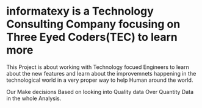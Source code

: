# informatexy is a Technology Consulting Company focusing on Three Eyed Coders(TEC) to learn more 

This Project is about working with Technology focued Engineers to learn about the new features and learn about the improvemnets happening in the technological world in a very proper way to help Human around the world.

Our Make decisions Based on looking into Quality data Over Quantity Data in the whole Analysis.